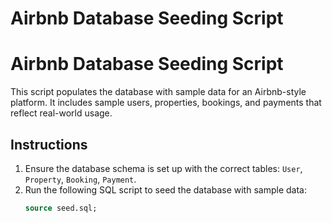 # Airbnb Database Seeding Script 
# Airbnb Database Seeding Script

This script populates the database with sample data for an Airbnb-style platform. It includes sample users, properties, bookings, and payments that reflect real-world usage.

## Instructions

1. Ensure the database schema is set up with the correct tables: `User`, `Property`, `Booking`, `Payment`.
2. Run the following SQL script to seed the database with sample data:
   ```sql
   source seed.sql;
